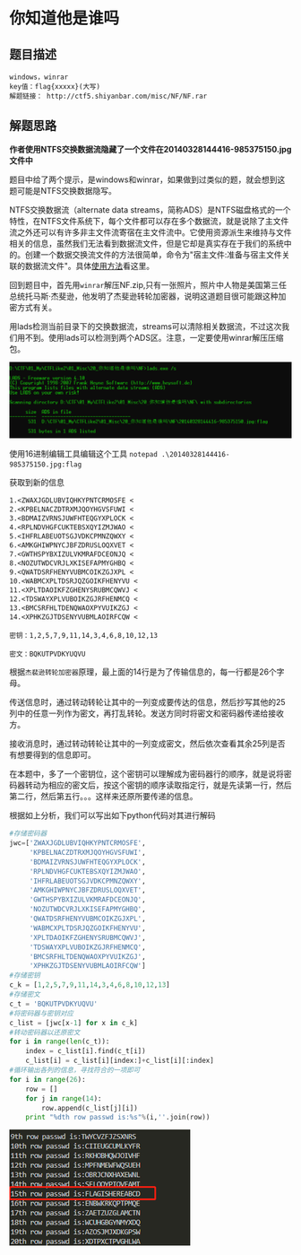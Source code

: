 # 你知道他是谁吗

## 题目描述
```
windows，winrar
key值：flag{xxxxx}(大写)
解题链接： http://ctf5.shiyanbar.com/misc/NF/NF.rar
```

## 解题思路

**作者使用NTFS交换数据流隐藏了一个文件在20140328144416-985375150.jpg文件中**

题目中给了两个提示，是windows和winrar，如果做到过类似的题，就会想到这题可能是NTFS交换数据隐写。

NTFS交换数据流（alternate data streams，简称ADS）是NTFS磁盘格式的一个特性，在NTFS文件系统下，每个文件都可以存在多个数据流，就是说除了主文件流之外还可以有许多非主文件流寄宿在主文件流中。它使用资源派生来维持与文件相关的信息，虽然我们无法看到数据流文件，但是它却是真实存在于我们的系统中的。创建一个数据交换流文件的方法很简单，命令为"宿主文件:准备与宿主文件关联的数据流文件"。具体[使用方法](https://www.qingsword.com/qing/812.html#windows-NTFS-ADS-5)看这里。

回到题目中，首先用`winrar`解压NF.zip,只有一张照片，照片中人物是美国第三任总统托马斯·杰斐逊，他发明了杰斐逊转轮加密器，说明这道题目很可能跟这种加密方式有关。

用lads检测当前目录下的交换数据流，streams可以清除相关数据流，不过这次我们用不到。使用lads可以检测到两个ADS区。注意，一定要使用winrar解压压缩包。

![](images/ctf-2021-06-01-16-35-24.png)

使用16进制编辑工具编辑这个工具 `notepad .\20140328144416-985375150.jpg:flag`

获取到新的信息

```
1.<ZWAXJGDLUBVIQHKYPNTCRMOSFE <
2.<KPBELNACZDTRXMJQOYHGVSFUWI <
3.<BDMAIZVRNSJUWFHTEQGYXPLOCK <
4.<RPLNDVHGFCUKTEBSXQYIZMJWAO <
5.<IHFRLABEUOTSGJVDKCPMNZQWXY <
6.<AMKGHIWPNYCJBFZDRUSLOQXVET <
7.<GWTHSPYBXIZULVKMRAFDCEONJQ <
8.<NOZUTWDCVRJLXKISEFAPMYGHBQ <
9.<QWATDSRFHENYVUBMCOIKZGJXPL <
10.<WABMCXPLTDSRJQZGOIKFHENYVU <
11.<XPLTDAOIKFZGHENYSRUBMCQWVJ <
12.<TDSWAYXPLVUBOIKZGJRFHENMCQ <
13.<BMCSRFHLTDENQWAOXPYVUIKZGJ <
14.<XPHKZGJTDSENYVUBMLAOIRFCQW <

密钥：1,2,5,7,9,11,14,3,4,6,8,10,12,13

密文：BQKUTPVDKYUQVU
```

根据`杰裴逊转轮加密器`原理，最上面的14行是为了传输信息的，每一行都是26个字母。

传送信息时，通过转动转轮让其中的一列变成要传达的信息，然后抄写其他的25列中的任意一列作为密文，再打乱转轮。发送方同时将密文和密码器传递给接收方。

接收消息时，通过转动转轮让其中的一列变成密文，然后依次查看其余25列是否有想要得到的信息即可。

在本题中，多了一个密钥位，这个密钥可以理解成为密码器行的顺序，就是说将密码器转动为相应的密文后，按这个密钥的顺序读取指定行，就是先读第一行，然后第二行，然后第五行。。。这样来还原所要传递的信息。

根据如上分析，我们可以写出如下python代码对其进行解码

```python
#存储密码器
jwc=['ZWAXJGDLUBVIQHKYPNTCRMOSFE',
     'KPBELNACZDTRXMJQOYHGVSFUWI',
     'BDMAIZVRNSJUWFHTEQGYXPLOCK',
     'RPLNDVHGFCUKTEBSXQYIZMJWAO',
     'IHFRLABEUOTSGJVDKCPMNZQWXY',
     'AMKGHIWPNYCJBFZDRUSLOQXVET',
     'GWTHSPYBXIZULVKMRAFDCEONJQ',
     'NOZUTWDCVRJLXKISEFAPMYGHBQ',
     'QWATDSRFHENYVUBMCOIKZGJXPL',
     'WABMCXPLTDSRJQZGOIKFHENYVU',
     'XPLTDAOIKFZGHENYSRUBMCQWVJ',
     'TDSWAYXPLVUBOIKZGJRFHENMCQ',
     'BMCSRFHLTDENQWAOXPYVUIKZGJ',
     'XPHKZGJTDSENYVUBMLAOIRFCQW']
#存储密钥
c_k = [1,2,5,7,9,11,14,3,4,6,8,10,12,13]
#存储密文
c_t = 'BQKUTPVDKYUQVU'
#将密码器与密钥对应
c_list = [jwc[x-1] for x in c_k]
#转动密码器以还原密文
for i in range(len(c_t)):
    index = c_list[i].find(c_t[i])
    c_list[i] = c_list[i][index:]+c_list[i][:index]
#循环输出各列的信息，寻找符合的一项即可
for i in range(26):
    row = []
    for j in range(14):
        row.append(c_list[j][i])
    print "%dth row passwd is:%s"%(i,''.join(row))
```

![](images/ctf-2021-06-01-16-46-08.png)
